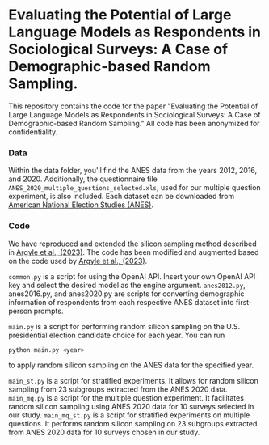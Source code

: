 # Evaluating the Potential of Large Language Models as Respondents in Sociological Surveys: A Case of Demographic-based Random Sampling.
This repository contains the code for the paper "Evaluating the Potential of Large Language Models as Respondents in Sociological Surveys: A Case of Demographic-based Random Sampling." All code has been anonymized for confidentiality.

### Data
Within the data folder, you'll find the ANES data from the years 2012, 2016, and 2020. Additionally, the questionnaire file `ANES_2020_multiple_questions_selected.xls`, used for our multiple question experiment, is also included. Each dataset can be downloaded from [American National Election Studies (ANES)](https://electionstudies.org/data-center/).

### Code
We have reproduced and extended the silicon sampling method described in [Argyle et al., (2023)](https://www.cambridge.org/core/journals/political-analysis/article/out-of-one-many-using-language-models-to-simulate-human-samples/035D7C8A55B237942FB6DBAD7CAA4E49#article). The code has been modified and augmented based on the code used by [Argyle et al., (2023)](https://www.cambridge.org/core/journals/political-analysis/article/out-of-one-many-using-language-models-to-simulate-human-samples/035D7C8A55B237942FB6DBAD7CAA4E49#article).

`common.py` is a script for using the OpenAI API. Insert your own OpenAI API key and select the desired model as the engine argument. 
`anes2012.py`, anes2016.py, and anes2020.py are scripts for converting demographic information of respondents from each respective ANES dataset into first-person prompts.

`main.py` is a script for performing random silicon sampling on the U.S. presidential election candidate choice for each year. You can run 
``` 
python main.py <year>
```
to apply random silicon sampling on the ANES data for the specified year.

`main_st.py` is a script for stratified experiments. It allows for random silicon sampling from 23 subgroups extracted from the ANES 2020 data. 
`main_mq.py` is a script for the multiple question experiment. It facilitates random silicon sampling using ANES 2020 data for 10 surveys selected in our study.
`main_mq_st.py` is a script for stratified experiments on multiple questions. It performs random silicon sampling on 23 subgroups extracted from ANES 2020 data for 10 surveys chosen in our study.

